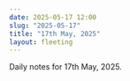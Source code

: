 ```yaml
---
date: 2025-05-17 12:00
slug: "2025-05-17"
title: "17th May, 2025"
layout: fleeting
---
```


Daily notes for 17th May, 2025.
